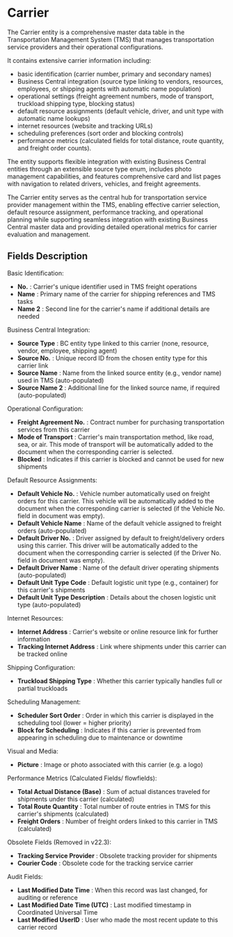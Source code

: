 # Carrier

The Carrier entity is a comprehensive master data table in the Transportation Management System (TMS) that manages transportation service providers and their operational configurations.

It contains extensive carrier information including:

- basic identification (carrier number, primary and secondary names)
- Business Central integration (source type linking to vendors, resources, employees, or shipping agents with automatic name population)
- operational settings (freight agreement numbers, mode of transport, truckload shipping type, blocking status)
- default resource assignments (default vehicle, driver, and unit type with automatic name lookups)
- internet resources (website and tracking URLs)
- scheduling preferences (sort order and blocking controls)
- performance metrics (calculated fields for total distance, route quantity, and freight order counts).

The entity supports flexible integration with existing Business Central entities through an extensible source type enum, includes photo management capabilities, and features comprehensive card and list pages with navigation to related drivers, vehicles, and freight agreements.

The Carrier entity serves as the central hub for transportation service provider management within the TMS, enabling effective carrier selection, default resource assignment, performance tracking, and operational planning while supporting seamless integration with existing Business Central master data and providing detailed operational metrics for carrier evaluation and management.

## Fields Description

Basic Identification:

- **No.** : Carrier's unique identifier used in TMS freight operations
- **Name** : Primary name of the carrier for shipping references and TMS tasks
- **Name 2** : Second line for the carrier's name if additional details are needed

Business Central Integration:

- **Source Type** : BC entity type linked to this carrier (none, resource, vendor, employee, shipping agent)
- **Source No.** : Unique record ID from the chosen entity type for this carrier link
- **Source Name** : Name from the linked source entity (e.g., vendor name) used in TMS (auto-populated)
- **Source Name 2** : Additional line for the linked source name, if required (auto-populated)

Operational Configuration:

- **Freight Agreement No.** : Contract number for purchasing transportation services from this carrier
- **Mode of Transport** : Carrier's main transportation method, like road, sea, or air. This mode of transport will be automatically added to the document when the corresponding carrier is selected.
- **Blocked** : Indicates if this carrier is blocked and cannot be used for new shipments

Default Resource Assignments:

- **Default Vehicle No.** : Vehicle number automatically used on freight orders for this carrier. This vehicle will be automatically added to the document when the corresponding carrier is selected (if the Vehicle No. field in document was empty).
- **Default Vehicle Name** : Name of the default vehicle assigned to freight orders (auto-populated)
- **Default Driver No.** : Driver assigned by default to freight/delivery orders using this carrier. This driver will be automatically added to the document when the corresponding carrier is selected (if the Driver No. field in document was empty).
- **Default Driver Name** : Name of the default driver operating shipments (auto-populated)
- **Default Unit Type Code** : Default logistic unit type (e.g., container) for this carrier's shipments
- **Default Unit Type Description** : Details about the chosen logistic unit type (auto-populated)

Internet Resources:

- **Internet Address** : Carrier's website or online resource link for further information
- **Tracking Internet Address** : Link where shipments under this carrier can be tracked online

Shipping Configuration:

- **Truckload Shipping Type** : Whether this carrier typically handles full or partial truckloads

Scheduling Management:

- **Scheduler Sort Order** : Order in which this carrier is displayed in the scheduling tool (lower = higher priority)
- **Block for Scheduling** : Indicates if this carrier is prevented from appearing in scheduling due to maintenance or downtime

Visual and Media:

- **Picture** : Image or photo associated with this carrier (e.g. a logo)

Performance Metrics (Calculated Fields/ flowfields):

- **Total Actual Distance (Base)** : Sum of actual distances traveled for shipments under this carrier (calculated)
- **Total Route Quantity** : Total number of route entries in TMS for this carrier's shipments (calculated)
- **Freight Orders** : Number of freight orders linked to this carrier in TMS (calculated)

Obsolete Fields (Removed in v22.3):

- **Tracking Service Provider** : Obsolete tracking provider for shipments
- **Courier Code** : Obsolete code for the tracking service carrier

Audit Fields:

- **Last Modified Date Time** : When this record was last changed, for auditing or reference
- **Last Modified Date Time (UTC)** : Last modified timestamp in Coordinated Universal Time
- **Last Modified UserID** : User who made the most recent update to this carrier record
